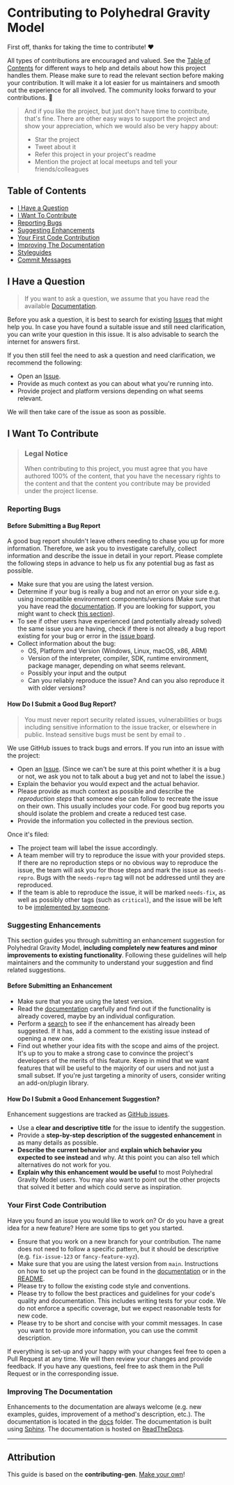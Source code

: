 <!-- omit in toc -->
# Contributing to Polyhedral Gravity Model

First off, thanks for taking the time to contribute! ❤️

All types of contributions are encouraged and valued. See the [Table of Contents](#table-of-contents) for different ways to help and details about how this project handles them. Please make sure to read the relevant section before making your contribution. It will make it a lot easier for us maintainers and smooth out the experience for all involved. The community looks forward to your contributions. 🎉

> And if you like the project, but just don't have time to contribute, that's fine. There are other easy ways to support the project and show your appreciation, which we would also be very happy about:
> - Star the project
> - Tweet about it
> - Refer this project in your project's readme
> - Mention the project at local meetups and tell your friends/colleagues

<!-- omit in toc -->
## Table of Contents

- [I Have a Question](#i-have-a-question)
- [I Want To Contribute](#i-want-to-contribute)
- [Reporting Bugs](#reporting-bugs)
- [Suggesting Enhancements](#suggesting-enhancements)
- [Your First Code Contribution](#your-first-code-contribution)
- [Improving The Documentation](#improving-the-documentation)
- [Styleguides](#styleguides)
- [Commit Messages](#commit-messages)



## I Have a Question

> If you want to ask a question, we assume that you have read the available [Documentation](https://esa.github.io/polyhedral-gravity-model/).

Before you ask a question, it is best to search for existing [Issues](https://github.com/esa/polyhedral-gravity-model/issues) that might help you. In case you have found a suitable issue and still need clarification, you can write your question in this issue. It is also advisable to search the internet for answers first.

If you then still feel the need to ask a question and need clarification, we recommend the following:

- Open an [Issue](https://github.com/esa/polyhedral-gravity-model/issues/new).
- Provide as much context as you can about what you're running into.
- Provide project and platform versions depending on what seems relevant.

We will then take care of the issue as soon as possible.


## I Want To Contribute

> ### Legal Notice <!-- omit in toc -->
> When contributing to this project, you must agree that you have authored 100% of the content, that you have the necessary rights to the content and that the content you contribute may be provided under the project license.

### Reporting Bugs

<!-- omit in toc -->
#### Before Submitting a Bug Report

A good bug report shouldn't leave others needing to chase you up for more information. Therefore, we ask you to investigate carefully, collect information and describe the issue in detail in your report. Please complete the following steps in advance to help us fix any potential bug as fast as possible.

- Make sure that you are using the latest version.
- Determine if your bug is really a bug and not an error on your side e.g. using incompatible environment components/versions (Make sure that you have read the [documentation](https://esa.github.io/polyhedral-gravity-model/). If you are looking for support, you might want to check [this section](#i-have-a-question)).
- To see if other users have experienced (and potentially already solved) the same issue you are having, check if there is not already a bug report existing for your bug or error in the [issue board](https://github.com/esa/polyhedral-gravity-modelissues?q=label%3Abug).
- Collect information about the bug:
  - OS, Platform and Version (Windows, Linux, macOS, x86, ARM)
  - Version of the interpreter, compiler, SDK, runtime environment, package manager, depending on what seems relevant.
  - Possibly your input and the output
  - Can you reliably reproduce the issue? And can you also reproduce it with older versions?

<!-- omit in toc -->
#### How Do I Submit a Good Bug Report?

> You must never report security related issues, vulnerabilities or bugs including sensitive information to the issue tracker, or elsewhere in public. Instead sensitive bugs must be sent by email to .
<!-- You may add a PGP key to allow the messages to be sent encrypted as well. -->

We use GitHub issues to track bugs and errors. If you run into an issue with the project:

- Open an [Issue](https://github.com/esa/polyhedral-gravity-model/issues/new). (Since we can't be sure at this point whether it is a bug or not, we ask you not to talk about a bug yet and not to label the issue.)
- Explain the behavior you would expect and the actual behavior.
- Please provide as much context as possible and describe the *reproduction steps* that someone else can follow to recreate the issue on their own. This usually includes your code. For good bug reports you should isolate the problem and create a reduced test case.
- Provide the information you collected in the previous section.

Once it's filed:

- The project team will label the issue accordingly.
- A team member will try to reproduce the issue with your provided steps. If there are no reproduction steps or no obvious way to reproduce the issue, the team will ask you for those steps and mark the issue as `needs-repro`. Bugs with the `needs-repro` tag will not be addressed until they are reproduced.
- If the team is able to reproduce the issue, it will be marked `needs-fix`, as well as possibly other tags (such as `critical`), and the issue will be left to be [implemented by someone](#your-first-code-contribution).


### Suggesting Enhancements

This section guides you through submitting an enhancement suggestion for Polyhedral Gravity Model, **including completely new features and minor improvements to existing functionality**. Following these guidelines will help maintainers and the community to understand your suggestion and find related suggestions.

<!-- omit in toc -->
#### Before Submitting an Enhancement

- Make sure that you are using the latest version.
- Read the [documentation](https://esa.github.io/polyhedral-gravity-model) carefully and find out if the functionality is already covered, maybe by an individual configuration.
- Perform a [search](https://github.com/esa/polyhedral-gravity-model/issues) to see if the enhancement has already been suggested. If it has, add a comment to the existing issue instead of opening a new one.
- Find out whether your idea fits with the scope and aims of the project. It's up to you to make a strong case to convince the project's developers of the merits of this feature. Keep in mind that we want features that will be useful to the majority of our users and not just a small subset. If you're just targeting a minority of users, consider writing an add-on/plugin library.

<!-- omit in toc -->
#### How Do I Submit a Good Enhancement Suggestion?

Enhancement suggestions are tracked as [GitHub issues](https://github.com/esa/polyhedral-gravity-model/issues).

- Use a **clear and descriptive title** for the issue to identify the suggestion.
- Provide a **step-by-step description of the suggested enhancement** in as many details as possible.
- **Describe the current behavior** and **explain which behavior you expected to see instead** and why. At this point you can also tell which alternatives do not work for you.
- **Explain why this enhancement would be useful** to most Polyhedral Gravity Model users. You may also want to point out the other projects that solved it better and which could serve as inspiration.

### Your First Code Contribution

Have you found an issue you would like to work on? Or do you have a great idea for a new feature? Here are some tips to get you started.

- Ensure that you work on a new branch for your contribution. The name does not need to follow a specific pattern, but it should be descriptive (e.g. `fix-issue-123` or `fancy-feature-xyz`).
- Make sure that you are using the latest version from `main`. Instructions on how to set up the project can be found in the [documentation](https://esa.github.io/polyhedral-gravity-model/) or in the [README](README.md).
- Please try to follow the existing code style and conventions.
- Please try to follow the best practices and guidelines for your code's quality and documentation. This includes writing tests for your code. We do not enforce a specific coverage, but we expect reasonable tests for new code.
- Please try to be short and concise with your commit messages. In case you want to provide more information, you can use the commit description.

If everything is set-up and your happy with your changes feel free to open a Pull Request at any time. We will then review your changes and provide feedback. If you have any questions, feel free to ask them in the Pull Request or in the corresponding issue.

### Improving The Documentation

Enhancements to the documentation are always welcome (e.g. new examples, guides, improvement of a method's description, etc.). The documentation is located in the [docs](docs) folder. The documentation is built using [Sphinx](https://www.sphinx-doc.org/en/master/). The documentation is hosted on [ReadTheDocs](https://esa.github.io/polyhedral-gravity-model/).

-------------

<!-- omit in toc -->
## Attribution
This guide is based on the **contributing-gen**. [Make your own](https://github.com/bttger/contributing-gen)!
